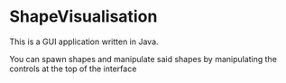 # ShapeVisualisation

This is a GUI application written in Java.

You can spawn shapes and manipulate said shapes by manipulating the controls at the top of the interface
